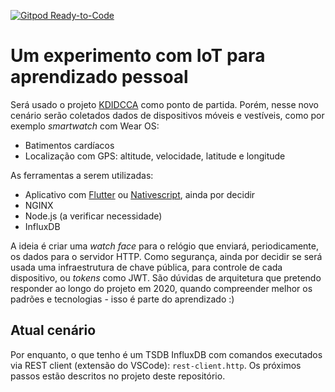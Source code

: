 [![Gitpod Ready-to-Code](https://img.shields.io/badge/Gitpod-Ready--to--Code-blue?logo=gitpod)](https://gitpod.io/#https://github.com/boidacarapreta/iot) 

# Um experimento com IoT para aprendizado pessoal

Será usado o projeto [KDIDCCA](https://github.com/kididcca) como ponto de partida. Porém, nesse novo cenário serão coletados dados de dispositivos móveis e vestíveis, como por exemplo _smartwatch_ com Wear OS:
- Batimentos cardíacos
- Localização com GPS: altitude, velocidade, latitude e longitude

As ferramentas a serem utilizadas:
- Aplicativo com [Flutter](https://flutter.dev) ou [Nativescript](https://www.nativescript.org), ainda por decidir
- NGINX
- Node.js (a verificar necessidade)
- InfluxDB

A ideia é criar uma _watch face_ para o relógio que enviará, periodicamente, os dados para o servidor HTTP. Como segurança, ainda por decidir se será usada uma infraestrutura de chave pública, para controle de cada dispositivo, ou _tokens_ como JWT. São dúvidas de arquitetura que pretendo responder ao longo do projeto em 2020, quando compreender melhor os padrões e tecnologias - isso é parte do aprendizado :)

## Atual cenário
Por enquanto, o que tenho é um TSDB InfluxDB com comandos executados via REST client (extensão do VSCode): `rest-client.http`. Os próximos passos estão descritos no projeto deste repositório.